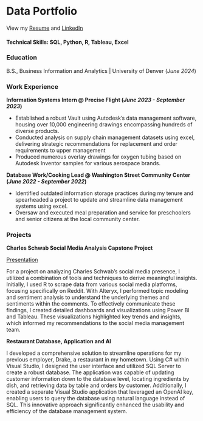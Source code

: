 # Data Portfolio

View my [Resume](/assets/Resume.docx) and [LinkedIn](https://www.linkedin.com/in/jacklstevens/)

#### Technical Skills: SQL, Python, R, Tableau, Excel

### Education
B.S., Business Information and Analytics | University of Denver (_June 2024_)

### Work Experience
**Information Systems Intern @ Precise Flight (_June 2023 - September 2023_)**
- Established a robust Vault using Autodesk’s data management software, housing over 10,000 engineering drawings encompassing hundreds of diverse products.
- Conducted analysis on supply chain management datasets using excel, delivering strategic recommendations for replacement and order requirements to upper management
- Produced numerous overlay drawings for oxygen tubing based on Autodesk Inventor samples for various aerospace brands.

**Database Work/Cooking Lead @ Washington Street Community Center (_June 2022 - September 2022_)**
- Identified outdated information storage practices during my tenure and spearheaded a project to update and streamline data management systems using excel.
- Oversaw and executed meal preparation and service for preschoolers and senior citizens at the local community center.

### Projects 
**Charles Schwab Social Media Analysis Capstone Project**

[Presentation](/assets/CharlesSchwab.pdf)

For a project on analyzing Charles Schwab’s social media presence, I utilized a combination of tools and techniques to derive meaningful insights. Initially, I used R to scrape data from various social media platforms, focusing specifically on Reddit. With Alteryx, I performed topic modeling and sentiment analysis to understand the underlying themes and sentiments within the comments. To effectively communicate these findings, I created detailed dashboards and visualizations using Power BI and Tableau. These visualizations highlighted key trends and insights, which informed my recommendations to the social media management team.

**Restaurant Database, Application and AI**

I developed a comprehensive solution to streamline operations for my previous employer, Drake, a restaurant in my hometown. Using C# within Visual Studio, I designed the user interface and utilized SQL Server to create a robust database. The application was capable of updating customer information down to the database level, locating ingredients by dish, and retrieving data by table and orders by customer. Additionally, I created a separate Visual Studio application that leveraged an OpenAI key, enabling users to query the database using natural language instead of SQL. This innovative approach significantly enhanced the usability and efficiency of the database management system.
